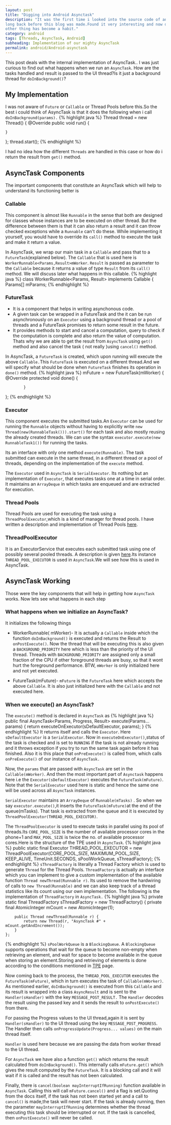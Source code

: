 ```yaml
---
layout: post
title: "Digging into Android Asynctask"
description: "It was the first time i looked into the source code of an Android component deeply.I wrote it
long back before this blog was made.Found it very interesting and now digging into the source code of every
other thing has become a habit."
category: android
tags: [Threads, AsyncTask, Android]
subheading: Implementation of our mighty AsyncTask
permalink: android/Android-asynctask
---
```


This post deals with the internal implementation of AsyncTask.. I was just curious to find out what happens when we run an ```AsyncTask```. How are the tasks handled and result is passed to the UI thread?Is it just a background thread for ```doInBackground()```?

## My Implementation
I was not aware of ```Future``` or ```Callable``` or Thread Pools before this.So the best i could think of AsyncTask is that it does the following when i call `doInBackground(params).`
{% highlight java %}
Thread thread = new Thread() {
    @Override
    public void run() {

    }
};
thread.start();
{% endhighlight %}

I had no idea how the different ```Threads``` are handled in this case or how do i return the result from ```get()``` method.

## AsyncTask Components
The important components that constitute an AsyncTask which will help to understand its functioning better is

### Callable  

This component is almost like ```Runnable``` in the sense that both are designed for classes whose instances are to be executed on other thread.  But the difference between them is that it can also return a result and it can throw checked exceptions while a ```Runnable``` can't do these. While implementing it yourself, you would have to override its ```call()``` method to execute the task and make it return a value.  

In AsyncTask, we wrap our main task in a ```Callable``` and pass that to a ```FutureTask```(explained below). The ```Callable``` that is used here is ```WorkerRunnable<Params,Result>mWorker```. ```Result``` is passed as parameter to the ```Callable``` because it returns a value of type ```Result``` from its ```call()``` method. We will discuss later what happens in this callable.
{% highlight java %}
 class WorkerRunnable<Params, Result> implements Callable<Result> {
        Params[] mParams;
{% endhighlight %}

### FutureTask
* It is a component that helps in writing asynchonous code.
* A given task can be wrapped in a FutureTask and the it can be run asynchronously on an ```Executor``` using a background thread or a pool of threads and a FutureTask promises to return some result in the future.
* It provides methods to start and cancel a computation, query to check if the computation is complete and also return the value of computation. Thats why we are able to get the result from ```AsyncTask``` using ```get()``` method and also cancel the task ( not really )using ```cancel()``` method.

In AsyncTask, a ```FutureTask``` is created, which upon running will execute the above ```Callable.```This ```FutureTask``` is executed on a different thread.And we will specify what should be done when ```FutureTask``` finishes its operation in ```done()``` method.
{% highlight java %}
  mFuture = new FutureTask<Result>(mWorker) {
            @Override
            protected void done() {

            }
  };
{% endhighlight %}

### Executor
This component executes the submitted tasks.An ```Executor``` can be used for running the ```Runnable``` objects without having to explicitly write ```new Thread(new(RunnableTask())).start()``` for each task and also mostly reusing the already created threads. We can use the syntax ```executor.execute(new RunnableTask1())``` for running the tasks.

Its an interface with only one method ```execute(Runnable)```. The task submitted can execute in the same thread, in a different thread or a pool of threads, depending on the implementation of the ```execute``` method.

The ```Executor``` used in ```AsyncTask``` is ```SerialExecutor```. Its nothing but an implementation of ```Executor```, that executes tasks one at a time in serial order. It maintains an ```ArrayDeque``` in which tasks are enqueued and are extracted for execution.

### Thread Pools

Thread Pools are used for executing the task using  a ```ThreadPoolExecutor```,which is a kind of manager for thread pools. I have written a description and implementation of Thread Pools [here](https://github.com/rahulrj/Deep-Dive/wiki/Thread-Pools).

### ThreadPoolExecutor
It is an ExecutorService that executes each submitted task using one of possibly several pooled threads. A description is given [here](https://github.com/rahulrj/Deep-Dive/wiki/ThreadPoolExecutor).Its instance ```THREAD_POOL_EXECUTOR``` is used in ```AsyncTask```.We will see how this is used in AsyncTask.


## AsyncTask Working
Those were the key components that will help in getting how ```AsyncTask``` works. Now lets see what happens in each step  

### What happens when we initialize an AsyncTask?  

It initializes the following things  

- WorkerRunnable( mWorker)- It is actually a ```Callable``` inside which the function ```doInBackground()``` is executed and returns the Result to ```onPostExecute()```. Now the thread that will be executing this is also given a ```BACKGROUND_PRIORITY``` here which is less than the priority of the UI thread. Threads with ```BACKGROUND_PRIORITY``` are assigned only a small fraction of the CPU if other foreground threads are busy, so that it wont hurt the foreground performance. BTW, ```mWorker``` is only initialized here and not yet executed.  

- FutureTask(mFuture)- ```mFuture``` is the ```FutureTask``` here which accepts the above ```Callable```. It is also just initialized here with the ```Callable``` and not executed here.

### When we execute() an AsyncTask?
The ```execute()``` method is declared in ```AsyncTask``` as
{% highlight java %}
public final AsyncTask<Params, Progress, Result> execute(Params... params) {
        return executeOnExecutor(sDefaultExecutor, params);
    }
{% endhighlight %}
It returns itself and calls the ```Executor```. Here ```sDefaultExecutor``` is a ```SerialExecutor```. Now in ```executeOnExecutor()```,status of the task is checked and is set to ```RUNNING``` if the task is not already running and it throws exception if you try to run the same task again before it has finished. Also it is this place that ```onPreExecute()``` is called from, which calls ```onPreExecute()``` of our instance of ```AsyncTask.```

Now, the ```params``` that are passed with ```AsyncTask``` are set in the ```Callable(mWorker)```. And then the most important part of ```Asynctask``` happens here i.e the ```Executor(sDefaultExecutor)``` executes the ```FutureTask(mFuture)```. Note that the ```SerialExecutor``` used here is static and hence the same one will be used across all ```AsyncTask``` instances.

```SerialExecutor``` maintains an ```ArrayDeque``` of ```Runnable(mTasks)``` . So when we say ```executor.execute()```,it inserts the ```FutureTask(mFuture)```at the end of the queue(mTasks). That task is extracted from the queue and it is executed by  ```ThreadPoolExecutor(THREAD_POOL_EXECUTOR)```.

The ```ThreadPoolExecutor``` is used to execute tasks in parallel using its pool of threads.Its ```CORE_POOL_SIZE``` is the number of available processor cores in the phone+1 and ```MAX_POOL_SIZE``` is twice the no. of available processor cores.Here is the structure of the TPE used in ```AsyncTask```.
{% highlight java %}
public static final Executor THREAD_POOL_EXECUTOR
            = new ThreadPoolExecutor(CORE_POOL_SIZE, MAXIMUM_POOL_SIZE, KEEP_ALIVE,
                    TimeUnit.SECONDS, sPoolWorkQueue, sThreadFactory);
{% endhighlight %}
```sThreadFactory``` is literally a Thread Factory which is used to generate ```Thread``` for the Thread Pools. ```ThreadFactory``` is actually an interface which you can implement to give a custom implementation of the available function ```Thread newThread(Runnable r)```. Its used to remove the hardwiring of calls to ```new Thread(Runnable)``` and we can also keep track of a thread  statistics like its count using our own implementation. The following is the implementation of ```ThreadFactory``` in ```AsyncTask.```
{% highlight java %}
 private static final ThreadFactory sThreadFactory = new ThreadFactory() {
        private final AtomicInteger mCount = new AtomicInteger(1);

        public Thread newThread(Runnable r) {
            return new Thread(r, "AsyncTask #" + mCount.getAndIncrement());
        }
    };
{% endhighlight %}
```sPoolWorkQueue``` is a ```BlockingQueue```. A ```BlockingQueue``` supports operations that wait for the queue to become non-empty when retrieving an element, and wait for space to become available in the queue when storing an element.Storing and retrieving of elements is done according to the conditions mentioned in [TPE](https://github.com/rahulrj/Deep-Dive/wiki/ThreadPoolExecutor) page.

Now coming back to the process, the ```THREAD_POOL_EXECUTOR``` executes the ```FutureTask(mFuture)```, which in turn executes the task of ```Callable(mWorker)```. As mentioned earlier, ```doInBackground()``` is executed from this ```Callable``` and its result is wrapped into a class ```AsyncResult``` and is sent to the ```Handler(sHandler)``` with the key ```MESSAGE_POST_RESULT.``` The ```Handler``` decodes the result using the passed key and it sends the result to ```onPostExecute()``` from there.

For passing the Progress values to the UI thread,again it is sent by ```Handler(sHandler)``` to the UI thread using the key ```MESSAGE_POST_PROGRESS```. The Handler then calls ```onProgressUpdate(Progress... values)``` on the main thread itself.

```Handler``` is used here because we are passing the data from worker thread to the UI thread.

For ```AsyncTask``` we have also a function ```get()``` which returns the result calculated from ```doInBackground()```. This internally calls ```mFuture.get()``` which gives the result computed by the ```FutureTask```. It is a blocking call and it will wait if it is called and the result has not been calculated.

Finally, there is ```cancel(boolean mayInterruptIfRunning)``` function available in ```AsyncTask```. Calling this will call ```mFuture.cancel()``` and a flag is set.Quoting from the docs itself, if the task has not been started yet and a call to ```cancel()``` is made,the task will never start. If the task is already running, then the parameter ```mayInterruptIfRunning``` determines whether the thread executing this task should be interrupted or not. If the task is cancelled, then ```onPostExecute()``` will never be called.
